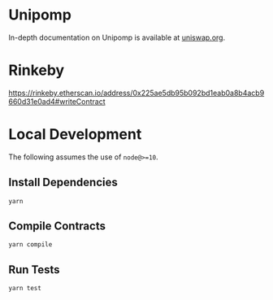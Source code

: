 # Unipomp


In-depth documentation on Unipomp is available at [uniswap.org](https://uniswap.org/docs).

# Rinkeby

https://rinkeby.etherscan.io/address/0x225ae5db95b092bd1eab0a8b4acb9660d31e0ad4#writeContract

# Local Development

The following assumes the use of `node@>=10`.

## Install Dependencies

`yarn`

## Compile Contracts

`yarn compile`

## Run Tests

`yarn test`
